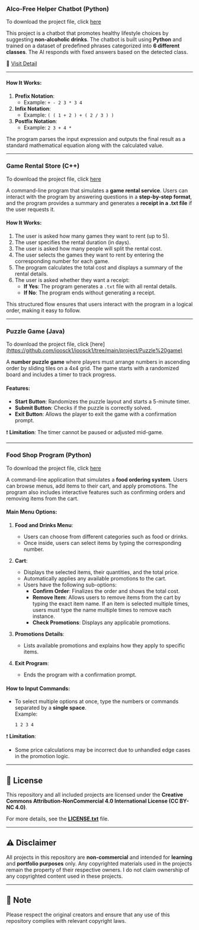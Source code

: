 
### **Alco-Free Helper Chatbot** (Python) 

To download the project file, click [here](https://github.com/ioosck1/ioosck1/tree/main/project/line_chatbot_python)

This project is a chatbot that promotes healthy lifestyle choices by suggesting **non-alcoholic drinks**. The chatbot is built using **Python** and trained on a dataset of predefined phrases categorized into **6 different classes**. The AI responds with fixed answers based on the detected class.

🔗 [Visit Detail](https://drive.google.com/file/d/1Dv4lfBYVDrJ_FkvrqYGSY6O6aX8vdZYt/view?usp=sharing)

---

#### **How It Works**:
1. **Prefix Notation**:  
   - Example: `+ - 2 3 * 3 4`  
2. **Infix Notation**:  
   - Example: `( ( 1 + 2 ) + ( 2 / 3 ) )`  
3. **Postfix Notation**:  
   - Example: `2 3 + 4 *`  

The program parses the input expression and outputs the final result as a standard mathematical equation along with the calculated value.

---

### **Game Rental Store** (C++) 

To download the project file, click [here](https://github.com/ioosck1/ioosck1/tree/main/project/game%20rental%20store.cpp)

A command-line program that simulates a **game rental service**. Users can interact with the program by answering questions in a **step-by-step format**, and the program provides a summary and generates a **receipt in a .txt file** if the user requests it.

#### **How It Works**:
1. The user is asked how many games they want to rent (up to 5).  
2. The user specifies the rental duration (in days).  
3. The user is asked how many people will split the rental cost.  
4. The user selects the games they want to rent by entering the corresponding number for each game.  
5. The program calculates the total cost and displays a summary of the rental details.  
6. The user is asked whether they want a receipt:  
   - **If Yes**: The program generates a `.txt` file with all rental details.  
   - **If No**: The program ends without generating a receipt.

This structured flow ensures that users interact with the program in a logical order, making it easy to follow.

---

### **Puzzle Game** (Java) 

To download the project file, click [here][(https://github.com/ioosck1/ioosck1/tree/main/project/Puzzle%20game) ](https://github.com/DonyWeasley/project/tree/main/project/Puzzle%20game)

A **number puzzle game** where players must arrange numbers in ascending order by sliding tiles on a 4x4 grid. The game starts with a randomized board and includes a timer to track progress.

#### **Features**:
- **Start Button**: Randomizes the puzzle layout and starts a 5-minute timer.  
- **Submit Button**: Checks if the puzzle is correctly solved.  
- **Exit Button**: Allows the player to exit the game with a confirmation prompt.

❗ **Limitation**: The timer cannot be paused or adjusted mid-game.

---

### **Food Shop Program** (Python) 

To download the project file, click [here](https://github.com/ioosck1/ioosck1/tree/main/project/Food_Shop3.py)

A command-line application that simulates a **food ordering system**. Users can browse menus, add items to their cart, and apply promotions. The program also includes interactive features such as confirming orders and removing items from the cart.

#### **Main Menu Options**:
1. **Food and Drinks Menu**:  
   - Users can choose from different categories such as food or drinks.  
   - Once inside, users can select items by typing the corresponding number.

2. **Cart**:  
   - Displays the selected items, their quantities, and the total price.  
   - Automatically applies any available promotions to the cart.  
   - Users have the following sub-options:  
     - **Confirm Order**: Finalizes the order and shows the total cost.  
     - **Remove Item**: Allows users to remove items from the cart by typing the exact item name. If an item is selected multiple times, users must type the name multiple times to remove each instance.  
     - **Check Promotions**: Displays any applicable promotions.

3. **Promotions Details**:  
   - Lists available promotions and explains how they apply to specific items.

4. **Exit Program**:  
   - Ends the program with a confirmation prompt.

#### **How to Input Commands**:
- To select multiple options at once, type the numbers or commands separated by a **single space**.  
  Example:  
  ```
  1 2 3 4
  ```

❗ **Limitation**:  
- Some price calculations may be incorrect due to unhandled edge cases in the promotion logic.

---

## 📜 **License**
This repository and all included projects are licensed under the **Creative Commons Attribution-NonCommercial 4.0 International License (CC BY-NC 4.0)**.  

For more details, see the **[LICENSE.txt](LICENSE.txt)** file.

---

## ⚠️ **Disclaimer**
All projects in this repository are **non-commercial** and intended for **learning** and **portfolio purposes** only. Any copyrighted materials used in the projects remain the property of their respective owners. I do not claim ownership of any copyrighted content used in these projects.

---

## 📝 **Note**
Please respect the original creators and ensure that any use of this repository complies with relevant copyright laws.
